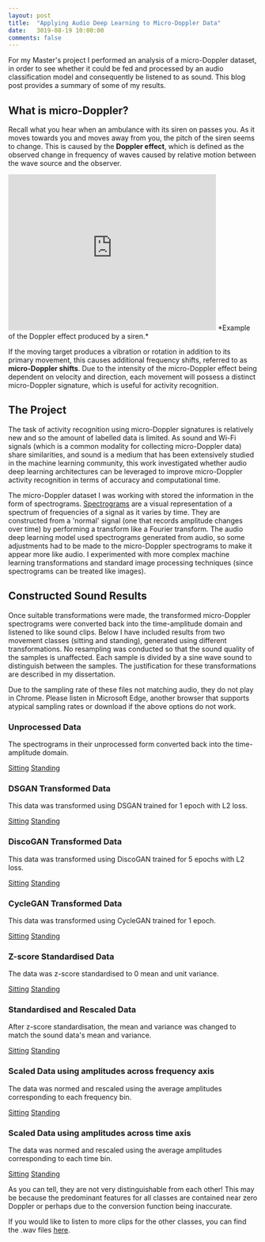 ```yaml
---
layout: post
title:  "Applying Audio Deep Learning to Micro-Doppler Data"
date:   3019-08-19 10:00:00
comments: false
---
```


For my Master's project I performed an analysis of a micro-Doppler dataset, in order to see whether it could be fed and processed by an audio classification model and consequently be listened to as sound. This blog post provides a summary of some of my results.

<!--more-->

## What is micro-Doppler?

Recall what you hear when an ambulance with its siren on passes you. As it moves towards you and moves away from you, the pitch of the siren seems to change. This is caused by the **Doppler effect**, which is defined as the observed change in frequency of waves caused by relative motion between the wave source and the observer.

<iframe width="420" height="315" src="https://www.youtube.com/embed/imoxDcn2Sgo" frameborder="0" allowfullscreen></iframe>
*Example of the Doppler effect produced by a siren.*

If the moving target produces a vibration or rotation in addition to its primary movement, this causes additional frequency shifts, referred to as **micro-Doppler shifts**. Due to the intensity of the micro-Doppler effect being dependent on velocity and direction, each movement will possess a distinct micro-Doppler signature, which is useful for activity recognition.

## The Project

The task of activity recognition using micro-Doppler signatures is relatively new and so the amount of labelled data is limited. As sound and Wi-Fi signals (which is a common modality for collecting micro-Doppler data) share similarities, and sound is a medium that has been extensively studied in the machine learning community, this work investigated whether audio deep learning architectures can be leveraged to improve micro-Doppler activity recognition in terms of accuracy and computational time. 

The micro-Doppler dataset I was working with stored the information in the form of spectrograms. [Spectrograms](https://en.wikipedia.org/wiki/Spectrogram) are a visual representation of a spectrum of frequencies of a signal as it varies by time. They are constructed from a 'normal' signal (one that records amplitude changes over time) by performing a transform like a Fourier transform. The audio deep learning model used spectrograms generated from audio, so some adjustments had to be made to the micro-Doppler spectrograms to make it appear more like audio. I experimented with more complex machine learning transformations and standard image processing techniques (since spectrograms can be treated like images).


## Constructed Sound Results

Once suitable transformations were made, the transformed micro-Doppler spectrograms were converted back into the time-amplitude domain and listened to like sound clips. Below I have included results from two movement classes (sitting and standing), generated using different transformations. No resampling was conducted so that the sound quality of the samples is unaffected. Each sample is divided by a sine wave sound to distinguish between the samples. The justification for these transformations are described in my dissertation.

Due to the sampling rate of these files not matching audio, they do not play in Chrome. Please listen in Microsoft Edge, another browser that supports atypical sampling rates or download if the above options do not work.

### Unprocessed Data
The spectrograms in their unprocessed form converted back into the time-amplitude domain.

[Sitting](/assets/sound/unprocessed_sit.wav) [Standing](/assets/sound/unprocessed_stand.wav) 

### DSGAN Transformed Data
This data was transformed using DSGAN trained for 1 epoch with L2 loss.

[Sitting](/assets/sound/ds_sit.wav) [Standing](/assets/sound/ds_stand.wav) 

### DiscoGAN Transformed Data
This data was transformed using DiscoGAN trained for 5 epochs with L2 loss.

[Sitting](/assets/sound/disco_sit.wav) [Standing](/assets/sound/disco_stand.wav) 

### CycleGAN Transformed Data
This data was transformed using CycleGAN trained for 1 epoch.

[Sitting](/assets/sound/cycle_sit.wav) [Standing](/assets/sound/cycle_stand.wav) 

### Z-score Standardised Data
The data was z-score standardised to 0 mean and unit variance.

[Sitting](/assets/sound/normalised_sit.wav) [Standing](/assets/sound/normalised_stand.wav) 

### Standardised and Rescaled Data
After z-score standardisation, the mean and variance was changed to match the sound data's mean and variance.

[Sitting](/assets/sound/scale_sit.wav) [Standing](/assets/sound/scale_stand.wav) 

### Scaled Data using amplitudes across frequency axis
The data was normed and rescaled using the average amplitudes corresponding to each frequency bin.

[Sitting](/assets/sound/freq_sit.wav) [Standing](/assets/sound/freq_stand.wav) 

### Scaled Data using amplitudes across time axis
The data was normed and rescaled using the average amplitudes corresponding to each time bin.

[Sitting](/assets/sound/time_sit.wav) [Standing](/assets/sound/time_stand.wav) 



As you can tell, they are not very distinguishable from each other! This may be because the predominant features for all classes are contained near zero Doppler or perhaps due to the conversion function being inaccurate.

If you would like to listen to more clips for the other classes, you can find the .wav files [here](https://github.com/ktmai/msc-dissertation/tree/master/audio).